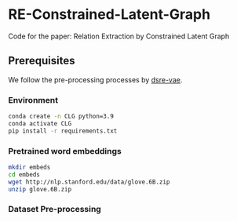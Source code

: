 # RE-Constrained-Latent-Graph
Code for the paper: Relation Extraction by Constrained Latent Graph

## Prerequisites
We follow the pre-processing processes by [dsre-vae](https://github.com/fenchri/dsre-vae). 
### Environment
```bash
conda create -n CLG python=3.9
conda activate CLG
pip install -r requirements.txt
```


### Pretrained word embeddings
```bash
mkdir embeds
cd embeds 
wget http://nlp.stanford.edu/data/glove.6B.zip
unzip glove.6B.zip
```

### Dataset Pre-processing
```bath

```
